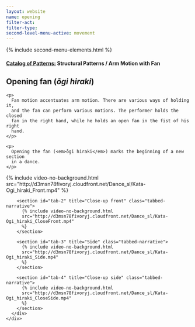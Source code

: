 ```yaml
---
layout: website
name: opening
filter-act:
filter-type:
second-level-menu-active: movement
---
```


{% include second-menu-elements.html %}

<main class="page-content">
  <div class="text-container">
    <h4>
      <a href="/movement/">Catalog of Patterns:</a> Structural Patterns / Arm
      Motion with Fan
    </h4>
    <h2>Opening fan (<em>ōgi hiraki</em>)</h2>

    <p>
      Fan motion accentuates arm motion. There are various ways of holding it,
      and the fan can perform various motions. The performer holds the closed
      fan in the right hand, while he holds an open fan in the fist of his right
      hand.
    </p>

    <p>
      Opening the fan (<em>ōgi hiraki</em>) marks the beginning of a new section
      in a dance.
    </p>
  </div>

  <div class="tabs-container">
    <div class="tabs-container__links">
      <div class="wrapper">
        <div id="tabs"></div>
      </div>
    </div>
    <div class="tabs-container__content">
      <div class="wrapper">
        <section id="tab-1" title="Front" class="tabbed-narrative">
          {% include video-no-background.html
          src="http://d3msn78fivoryj.cloudfront.net/Dance_sl/Kata-Ogi_hiraki_Front.mp4"
          %}
        </section>

        <section id="tab-2" title="Close-up front" class="tabbed-narrative">
          {% include video-no-background.html
          src="http://d3msn78fivoryj.cloudfront.net/Dance_sl/Kata-Ogi_hiraki_CloseFront.mp4"
          %}
        </section>

        <section id="tab-3" title="Side" class="tabbed-narrative">
          {% include video-no-background.html
          src="http://d3msn78fivoryj.cloudfront.net/Dance_sl/Kata-Ogi_hiraki_Side.mp4"
          %}
        </section>

        <section id="tab-4" title="Close-up side" class="tabbed-narrative">
          {% include video-no-background.html
          src="http://d3msn78fivoryj.cloudfront.net/Dance_sl/Kata-Ogi_hiraki_CloseSide.mp4"
          %}
        </section>
      </div>
    </div>
  </div>
</main>
